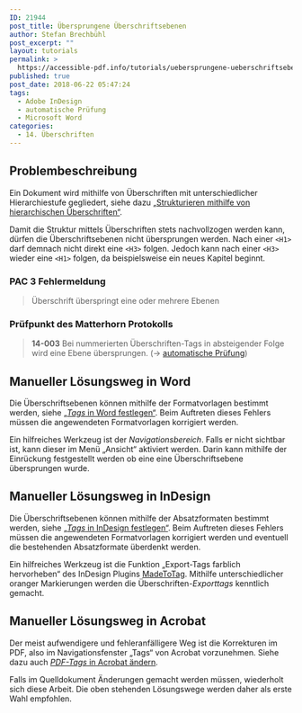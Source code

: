```yaml
---
ID: 21944
post_title: Übersprungene Überschriftsebenen
author: Stefan Brechbühl
post_excerpt: ""
layout: tutorials
permalink: >
  https://accessible-pdf.info/tutorials/uebersprungene-ueberschriftsebenen/
published: true
post_date: 2018-06-22 05:47:24
tags:
  - Adobe InDesign
  - automatische Prüfung
  - Microsoft Word
categories:
  - 14. Überschriften
---
```

## Problembeschreibung

Ein Dokument wird mithilfe von Überschriften mit unterschiedlicher Hierarchiestufe gegliedert, siehe dazu [„Strukturieren mithilfe von hierarchischen Überschriften“][1].

Damit die Struktur mittels Überschriften stets nachvollzogen werden kann, dürfen die Überschriftsebenen nicht übersprungen werden. Nach einer `<H1>` darf demnach nicht direkt eine `<H3>` folgen. Jedoch kann nach einer `<H3>` wieder eine `<H1>` folgen, da beispielsweise ein neues Kapitel beginnt.

### PAC 3 Fehlermeldung

> Überschrift überspringt eine oder mehrere Ebenen

### Prüfpunkt des Matterhorn Protokolls

> **14-003** Bei nummerierten Überschriften-Tags in absteigender Folge wird eine Ebene übersprungen. (→ [automatische Prüfung][2])

## Manueller Lösungsweg in Word

Die Überschriftsebenen können mithilfe der Formatvorlagen bestimmt werden, siehe [„*Tags* in Word festlegen“][3]. Beim Auftreten dieses Fehlers müssen die angewendeten Formatvorlagen korrigiert werden.

Ein hilfreiches Werkzeug ist der *Navigationsbereich*. Falls er nicht sichtbar ist, kann dieser im Menü „Ansicht“ aktiviert werden. Darin kann mithilfe der Einrückung festgestellt werden ob eine eine Überschriftsebene übersprungen wurde.

## Manueller Lösungsweg in InDesign

Die Überschriftsebenen können mithilfe der Absatzformaten bestimmt werden, siehe [„*Tags* in InDesign festlegen“][4]. Beim Auftreten dieses Fehlers müssen die angewendeten Formatvorlagen korrigiert werden und eventuell die bestehenden Absatzformate überdenkt werden.

Ein hilfreiches Werkzeug ist die Funktion „Export-Tags farblich hervorheben“ des InDesign Plugins [MadeToTag][5]. Mithilfe unterschiedlicher oranger Markierungen werden die Überschriften-*Exporttags* kenntlich gemacht.

## Manueller Lösungsweg in Acrobat

Der meist aufwendigere und fehleranfälligere Weg ist die Korrekturen im PDF, also im Navigationsfenster „Tags“ von Acrobat vorzunehmen. Siehe dazu auch [*PDF-Tags* in Acrobat ändern][6].

Falls im Quelldokument Änderungen gemacht werden müssen, wiederholt sich diese Arbeit. Die oben stehenden Lösungswege werden daher als erste Wahl empfohlen.

 [1]: https://accessible-pdf.info/de/basics/strukturieren-mithilfe-von-hierarchischen-ueberschriften/
 [2]: https://accessible-pdf.info/de/glossar/#automatische-pruefung
 [3]: https://accessible-pdf.info/de/basics/tags-in-word-festlegen/
 [4]: https://accessible-pdf.info/de/basics/tags-in-indesign-festlegen/
 [5]: https://www.axaio.com/doku.php/de:products:madetotag
 [6]: https://accessible-pdf.info/de/basics/pdf-tags-in-acrobat-aendern/